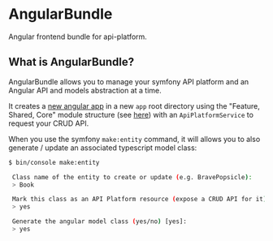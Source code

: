 # AngularBundle
Angular frontend bundle for api-platform.

## What is AngularBundle?

AngularBundle allows you to manage your symfony API platform and an Angular
API and models abstraction at a time.

It creates a [new angular app](./docs/newAngularApp.md) in a new `app` root
directory using the "Feature, Shared, Core" module structure (see
[here](https://www.intertech.com/angular-module-tutorial-application-structure-using-modules/))
with an `ApiPlatformService` to request your CRUD API.

When you use the symfony `make:entity` command, it will allows you to also
generate / update an associated typescript model class:

```bash
$ bin/console make:entity

 Class name of the entity to create or update (e.g. BravePopsicle):
 > Book

 Mark this class as an API Platform resource (expose a CRUD API for it) (yes/no) [no]:
 > yes

 Generate the angular model class (yes/no) [yes]:
 > yes

```
